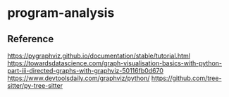 # program-analysis


## Reference
https://pygraphviz.github.io/documentation/stable/tutorial.html
https://towardsdatascience.com/graph-visualisation-basics-with-python-part-iii-directed-graphs-with-graphviz-50116fb0d670
https://www.devtoolsdaily.com/graphviz/python/
https://github.com/tree-sitter/py-tree-sitter